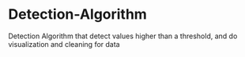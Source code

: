 # Detection-Algorithm
Detection Algorithm that detect values higher than a threshold, and do visualization and cleaning for data
